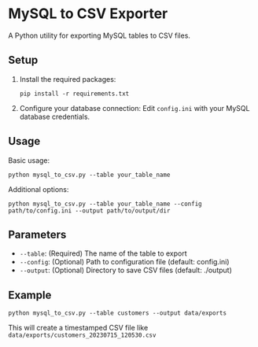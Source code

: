 # MySQL to CSV Exporter

A Python utility for exporting MySQL tables to CSV files.

## Setup

1. Install the required packages:
   ```
   pip install -r requirements.txt
   ```

2. Configure your database connection:
   Edit `config.ini` with your MySQL database credentials.

## Usage

Basic usage:
```
python mysql_to_csv.py --table your_table_name
```

Additional options:
```
python mysql_to_csv.py --table your_table_name --config path/to/config.ini --output path/to/output/dir
```

## Parameters

- `--table`: (Required) The name of the table to export
- `--config`: (Optional) Path to configuration file (default: config.ini)
- `--output`: (Optional) Directory to save CSV files (default: ./output)

## Example

```
python mysql_to_csv.py --table customers --output data/exports
```

This will create a timestamped CSV file like `data/exports/customers_20230715_120530.csv`
